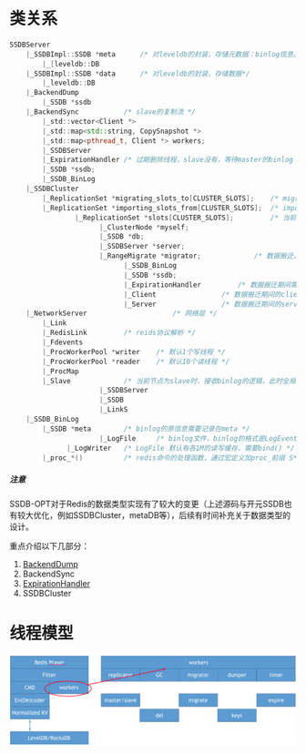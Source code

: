 # 类关系

```c++
SSDBServer
	|_SSDBImpl::SSDB *meta		/* 对leveldb的封装，存储元数据：binlog信息、snapshot、slot等等 */
		|_[leveldb::DB
	|_SSDBImpl::SSDB *data		/* 对leveldb的封装，存储数据*/
		|_leveldb::DB
	|_BackendDump												
  		|_SSDB *ssdb
	|_BackendSync			/* slave的复制流 */ 
  		|_std::vector<Client *>
  		|_std::map<std::string, CopySnapshot *>
  		|_std::map<pthread_t, Client *> workers;
  		|_SSDBServer
		|_ExpirationHandler	/* 过期删除线程，slave没有，等待master的binlog */
  		|_SSDB *ssdb;
  		|_SSDB_BinLog
	|_SSDBCluster
  		|_ReplicationSet *migrating_slots_to[CLUSTER_SLOTS];	/* migrateing 状态的slot */
		|_ReplicationSet *importing_slots_from[CLUSTER_SLOTS];	/* importing 状态的slot */
                |_ReplicationSet *slots[CLUSTER_SLOTS];			/* 当前节点负责的slot */
                      |_ClusterNode *myself;
                      |_SSDB *db;
                      |_SSDBServer *server;
                      |_RangeMigrate *migrator;				/* 数据搬迁，按slot粒度*/
                            |_SSDB_BinLog
                            |_SSDB *ssdb;
                            |_ExpirationHandler			/* 数据搬迁期间需要关闭过期删除线程 */
                            |_Client				/* 数据搬迁期间的client，既发送端 */
                            |_Server				/* 数据搬迁期间的server，既接收端 */
	|_NetworkServer	                	/* 网络层 */
		|_Link
  		|_RedisLink			/* reids协议解析 */
		|_Fdevents							
		|_ProcWorkerPool *writer	/* 默认1个写线程 */
		|_ProcWorkerPool *reader	/* 默认10个读线程 */
  		|_ProcMap											
		|_Slave				/* 当前节点为slave时，接收binlog的逻辑，此时全局只读*/
                      |_SSDBServer						
                      |_SSDB
                      |_LinkS
	|_SSDB_BinLog	
		|_SSDB *meta		/* binlog的原信息需要记录在meta */
                      |_LogFile		/* binlog文件，binlog的格式是LogEvent*/
		      |_LogWriter	/* LogFile 默认有各1M的读写缓存，需要bind() */
        |_proc_*()			/* redis命令的处理函数，通过宏定义加proc_前缀 S*/
```

##### 注意

SSDB-OPT对于Redis的数据类型实现有了较大的变更（上述源码与开元SSDB也有较大优化，例如SSDBCluster，metaDB等），后续有时间补充关于数据类型的设计。

重点介绍以下几部分：

1. [BackendDump](https://github.com/joeylichang/joeylichang.github.io/blob/master/src/ssdb/backend_dump.md)
2. BackendSync
3. [ExpirationHandler](https://github.com/joeylichang/joeylichang.github.io/blob/master/src/ssdb/expiration_handler.md)
4. SSDBCluster

# 线程模型

<img src="../../images/ssdb_thread.png" alt="ssdb_thread" style="zoom:50%;" />
